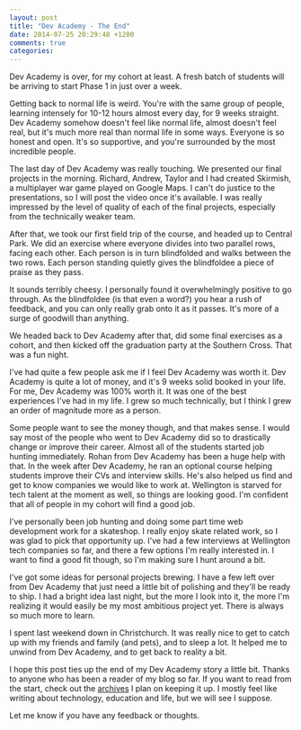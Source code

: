 ```yaml
---
layout: post
title: "Dev Academy - The End"
date: 2014-07-25 20:29:48 +1200
comments: true
categories:
---
```


Dev Academy is over, for my cohort at least. A fresh batch of students will be arriving to start Phase 1 in just over a week.


Getting back to normal life is weird. You're with the same group of people, learning intensely for 10-12 hours almost every day, for 9 weeks straight. Dev Academy somehow doesn't feel like normal life, almost doesn't feel real, but it's much more real than normal life in some ways. Everyone is so honest and open. It's so supportive, and you're surrounded by the most incredible people.


The last day of Dev Academy was really touching. We presented our final projects in the morning. Richard, Andrew, Taylor and I had created Skirmish, a multiplayer war game played on Google Maps. I can't do justice to the presentations, so I will post the video once it's available. I was really impressed by the level of quality of each of the final projects, especially from the technically weaker team.


After that, we took our first field trip of the course, and headed up to Central Park. We did an exercise where everyone divides into two parallel rows, facing each other. Each person is in turn blindfolded and walks between the two rows. Each person standing quietly gives the blindfoldee a piece of praise as they pass.


It sounds terribly cheesy. I personally found it overwhelmingly positive to go through. As the blindfoldee (is that even a word?) you hear a rush of feedback, and you can only really grab onto it as it passes. It's more of a surge of goodwill than anything.


We headed back to Dev Academy after that, did some final exercises as a cohort, and then kicked off the graduation party at the Southern Cross. That was a fun night.


I've had quite a few people ask me if I feel Dev Academy was worth it. Dev Academy is quite a lot of money, and it's 9 weeks solid booked in your life. For me, Dev Academy was 100% worth it. It was one of the best experiences I've had in my life. I grew so much technically, but I think I grew an order of magnitude more as a person.


Some people want to see the money though, and that makes sense. I would say most of the people who went to Dev Academy did so to drastically change or improve their career. Almost all of the students started job hunting immediately. Rohan from Dev Academy has been a huge help with that. In the week after Dev Academy, he ran an optional course helping students improve their CVs and interview skills. He's also helped us find and get to know companies we would like to work at. Wellington is starved for tech talent at the moment as well, so things are looking good. I'm confident that all of people in my cohort will find a good job.


I've personally been job hunting and doing some part time web development work for a skateshop. I really enjoy skate related work, so I was glad to pick that opportunity up. I've had a few interviews at Wellington tech companies so far, and there a few options I'm really interested in. I want to find a good fit though, so I'm making sure I hunt around a bit.


I've got some ideas for personal projects brewing. I have a few left over from Dev Academy that just need a little bit of polishing and they'll be ready to ship. I had a bright idea last night, but the more I look into it, the more I'm realizing it would easily be my most ambitious project yet. There is always so much more to learn.


I spent last weekend down in Christchurch. It was really nice to get to catch up with my friends and family (and pets), and to sleep a lot. It helped me to unwind from Dev Academy, and to get back to reality a bit.



I hope this post ties up the end of my Dev Academy story a little bit. Thanks to anyone who has been a reader of my blog so far. If you want to read from the start, check out the [archives](/blog/archives) I plan on keeping it up. I mostly feel like writing  about technology, education and life, but we will see I suppose.

Let me know if you have any feedback or thoughts.